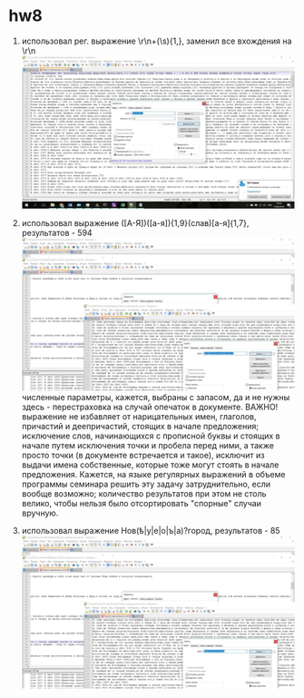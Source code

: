# hw8
1) использовал рег. выражение \r\n+(\s){1,}, заменил все вхождения на \r\n
![](https://github.com/subna/hw8/blob/master/1.jpg)


2) использовал выражение ([А-Я])([а-я]){1,9}(слав)[а-я]{1,7}, результатов - 594 
![](https://github.com/subna/hw8/blob/master/4.jpg)
численные параметры, кажется, выбраны с запасом, да и не нужны здесь - перестраховка на случай опечаток в документе.
ВАЖНО! выражение не избавляет от нарицательных имен, глаголов, причастий и деепричастий, стоящих в начале предложения; исключение слов, начинающихся с прописной буквы и стоящих в начале путем исключения точки и пробела перед ними, а также просто точки (в документе встречается и такое), исключит из выдачи имена собственные, которые тоже могут стоять в начале предложения. Кажется, на языке регулярных выражений в объеме программы семинара решить эту задачу затруднительно, если вообще возможно; количество результатов при этом не столь велико, чтобы нельзя было отсортировать "спорные" случаи вручную.

3) использовал выражение Нов(ѣ|у|е|о|ъ|а)?город, результатов - 85
![](https://github.com/subna/hw8/blob/master/5.jpg)
